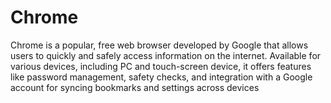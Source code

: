 # Chrome
Chrome is a popular, free web browser developed by Google that allows users to quickly and safely access information on the internet. Available for various devices, including PC and touch-screen device, it offers features like password management, safety checks, and integration with a Google account for syncing bookmarks and settings across devices
